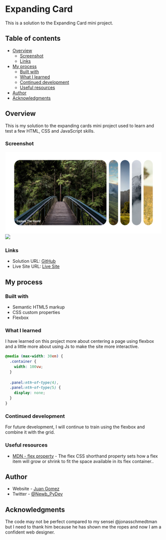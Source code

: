 # Expanding Card

This is a solution to the Expanding Card mini project.

## Table of contents

- [Overview](#overview)
  - [Screenshot](#screenshot)
  - [Links](#links)
- [My process](#my-process)
  - [Built with](#built-with)
  - [What I learned](#what-i-learned)
  - [Continued development](#continued-development)
  - [Useful resources](#useful-resources)
- [Author](#author)
- [Acknowledgments](#acknowledgments)

## Overview

This is my solution to the expanding cards mini project used to learn and test a
few HTML, CSS and JavaScript skills.

### Screenshot

![](./images/screenshot-desktop.png)
![](./images/screencast.gif)

### Links

- Solution URL: [GitHub](https://github.com/newbpydev/50-projects-in-50-days-html-css-js/tree/master/01-expanding-cards)
- Live Site URL: [Live Site](https://youthful-feynman-703bb0.netlify.app)

## My process

### Built with

- Semantic HTML5 markup
- CSS custom properties
- Flexbox

### What I learned

I have learned on this project more about centering a page using flexbox and a
little more about using Js to make the site more interactive.

```css
@media (max-width: 30em) {
  .container {
    width: 100vw;
  }

  .panel:nth-of-type(4),
  .panel:nth-of-type(5) {
    display: none;
  }
}
```

### Continued development

For future development, I will continue to train using the flexbox and combine
it with the grid.

### Useful resources

- [MDN - flex property](https://developer.mozilla.org/en-US/docs/Web/CSS/flex) - The flex CSS shorthand property sets how a flex item will grow or shrink to fit the space available in its flex container..

## Author

- Website - [Juan Gomez](https://www.newbpydev.com)
- Twitter - [@Newb_PyDev](https://twitter.com/Newb_PyDev)

## Acknowledgments

The code may not be perfect compared to my sensei @jonasschmedtman but I need
to thank him because he has shown me the ropes and now I am a confident web
designer.


